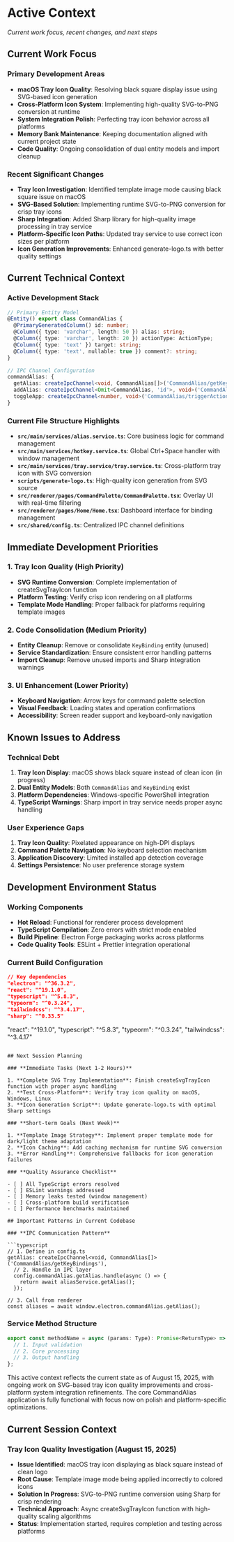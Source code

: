 # Active Context

_Current work focus, recent changes, and next steps_

## Current Work Focus

### **Primary Development Areas**

- **macOS Tray Icon Quality**: Resolving black square display issue using SVG-based icon generation
- **Cross-Platform Icon System**: Implementing high-quality SVG-to-PNG conversion at runtime
- **System Integration Polish**: Perfecting tray icon behavior across all platforms
- **Memory Bank Maintenance**: Keeping documentation aligned with current project state
- **Code Quality**: Ongoing consolidation of dual entity models and import cleanup

### **Recent Significant Changes**

- **Tray Icon Investigation**: Identified template image mode causing black square issue on macOS
- **SVG-Based Solution**: Implementing runtime SVG-to-PNG conversion for crisp tray icons
- **Sharp Integration**: Added Sharp library for high-quality image processing in tray service
- **Platform-Specific Icon Paths**: Updated tray service to use correct icon sizes per platform
- **Icon Generation Improvements**: Enhanced generate-logo.ts with better quality settings

## Current Technical Context

### **Active Development Stack**

```typescript
// Primary Entity Model
@Entity() export class CommandAlias {
  @PrimaryGeneratedColumn() id: number;
  @Column({ type: 'varchar', length: 50 }) alias: string;
  @Column({ type: 'varchar', length: 20 }) actionType: ActionType;
  @Column({ type: 'text' }) target: string;
  @Column({ type: 'text', nullable: true }) comment?: string;
}

// IPC Channel Configuration
commandAlias: {
  getAlias: createIpcChannel<void, CommandAlias[]>('CommandAlias/getKeyBindings'),
  addAlias: createIpcChannel<Omit<CommandAlias, 'id'>, void>('CommandAlias/addBinding'),
  toggleApp: createIpcChannel<number, void>('CommandAlias/triggerAction'),
}
```

### **Current File Structure Highlights**

- **`src/main/services/alias.service.ts`**: Core business logic for command management
- **`src/main/services/hotkey.service.ts`**: Global Ctrl+Space handler with window management
- **`src/main/services/tray.service/tray.service.ts`**: Cross-platform tray icon with SVG conversion
- **`scripts/generate-logo.ts`**: High-quality icon generation from SVG source
- **`src/renderer/pages/CommandPalette/CommandPalette.tsx`**: Overlay UI with real-time filtering
- **`src/renderer/pages/Home/Home.tsx`**: Dashboard interface for binding management
- **`src/shared/config.ts`**: Centralized IPC channel definitions

## Immediate Development Priorities

### **1. Tray Icon Quality (High Priority)**

- **SVG Runtime Conversion**: Complete implementation of createSvgTrayIcon function
- **Platform Testing**: Verify crisp icon rendering on all platforms
- **Template Mode Handling**: Proper fallback for platforms requiring template images

### **2. Code Consolidation (Medium Priority)**

- **Entity Cleanup**: Remove or consolidate `KeyBinding` entity (unused)
- **Service Standardization**: Ensure consistent error handling patterns
- **Import Cleanup**: Remove unused imports and Sharp integration warnings

### **3. UI Enhancement (Lower Priority)**

- **Keyboard Navigation**: Arrow keys for command palette selection
- **Visual Feedback**: Loading states and operation confirmations
- **Accessibility**: Screen reader support and keyboard-only navigation

## Known Issues to Address

### **Technical Debt**

1. **Tray Icon Display**: macOS shows black square instead of clean icon (in progress)
2. **Dual Entity Models**: Both `CommandAlias` and `KeyBinding` exist
3. **Platform Dependencies**: Windows-specific PowerShell integration
4. **TypeScript Warnings**: Sharp import in tray service needs proper async handling

### **User Experience Gaps**

1. **Tray Icon Quality**: Pixelated appearance on high-DPI displays
2. **Command Palette Navigation**: No keyboard selection mechanism
3. **Application Discovery**: Limited installed app detection coverage
4. **Settings Persistence**: No user preference storage system

## Development Environment Status

### **Working Components**

- **Hot Reload**: Functional for renderer process development
- **TypeScript Compilation**: Zero errors with strict mode enabled
- **Build Pipeline**: Electron Forge packaging works across platforms
- **Code Quality Tools**: ESLint + Prettier integration operational

### **Current Build Configuration**

```json
// Key dependencies
"electron": "^36.3.2",
"react": "^19.1.0",
"typescript": "^5.8.3",
"typeorm": "^0.3.24",
"tailwindcss": "^3.4.17",
"sharp": "^0.33.5"
```

"react": "^19.1.0",
"typescript": "^5.8.3",
"typeorm": "^0.3.24",
"tailwindcss": "^3.4.17"

````

## Next Session Planning

### **Immediate Tasks (Next 1-2 Hours)**

1. **Complete SVG Tray Implementation**: Finish createSvgTrayIcon function with proper async handling
2. **Test Cross-Platform**: Verify tray icon quality on macOS, Windows, Linux
3. **Icon Generation Script**: Update generate-logo.ts with optimal Sharp settings

### **Short-term Goals (Next Week)**

1. **Template Image Strategy**: Implement proper template mode for dark/light theme adaptation
2. **Icon Caching**: Add caching mechanism for runtime SVG conversion
3. **Error Handling**: Comprehensive fallbacks for icon generation failures

### **Quality Assurance Checklist**

- [ ] All TypeScript errors resolved
- [ ] ESLint warnings addressed
- [ ] Memory leaks tested (window management)
- [ ] Cross-platform build verification
- [ ] Performance benchmarks maintained

## Important Patterns in Current Codebase

### **IPC Communication Pattern**

```typescript
// 1. Define in config.ts
getAlias: createIpcChannel<void, CommandAlias[]>('CommandAlias/getKeyBindings'),
  // 2. Handle in IPC layer
  config.commandAlias.getAlias.handle(async () => {
    return await aliasService.getAlias();
  });

// 3. Call from renderer
const aliases = await window.electron.commandAlias.getAlias();
````

### **Service Method Structure**

```typescript
export const methodName = async (params: Type): Promise<ReturnType> => {
  // 1. Input validation
  // 2. Core processing
  // 3. Output handling
};
```

This active context reflects the current state as of August 15, 2025, with ongoing work on SVG-based tray icon quality improvements and cross-platform system integration refinements. The core CommandAlias application is fully functional with focus now on polish and platform-specific optimizations.

## Current Session Context

### **Tray Icon Quality Investigation (August 15, 2025)**

- **Issue Identified**: macOS tray icon displaying as black square instead of clean logo
- **Root Cause**: Template image mode being applied incorrectly to colored icons
- **Solution In Progress**: SVG-to-PNG runtime conversion using Sharp for crisp rendering
- **Technical Approach**: Async createSvgTrayIcon function with high-quality scaling algorithms
- **Status**: Implementation started, requires completion and testing across platforms

